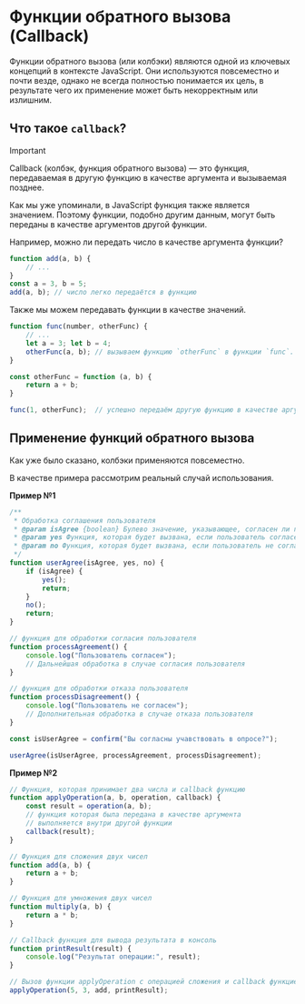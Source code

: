 # Функции обратного вызова (Callback)

Функции обратного вызова (или колбэки) являются одной из ключевых концепций в контексте JavaScript. Они используются повсеместно и почти везде, однако не всегда полностью понимается их цель, в результате чего их применение может быть некорректным или излишним.

## Что такое `callback`?

> [!IMPORTANT]
> Callback (колбэк, функция обратного вызова) — это функция, передаваемая в другую функцию в качестве аргумента и вызываемая позднее.

Как мы уже упоминали, в JavaScript функция также является значением. Поэтому функции, подобно другим данным, могут быть переданы в качестве аргументов другой функции.

Например, можно ли передать число в качестве аргумента функции?
```js
function add(a, b) {
    // ...
}
const a = 3, b = 5;
add(a, b); // число легко передаётся в функцию
```

Также мы можем передавать функции в качестве значений.
```js
function func(number, otherFunc) {
    // ...
    let a = 3; let b = 4;
    otherFunc(a, b); // вызываем функцию `otherFunc` в функции `func`.
}

const otherFunc = function (a, b) {
    return a + b;
}

func(1, otherFunc);  // успешно передаём другую функцию в качестве аргумента
```

## Применение функций обратного вызова

Как уже было сказано, колбэки применяются повсеместно.

В качестве примера рассмотрим реальный случай использования.

**Пример №1**
```js
/**
 * Обработка соглашения пользователя
 * @param isAgree {boolean} Булево значение, указывающее, согласен ли пользователь.
 * @param yes Функция, которая будет вызвана, если пользователь согласен.
 * @param no Функция, которая будет вызвана, если пользователь не согласен.
 */
function userAgree(isAgree, yes, no) {
    if (isAgree) {
        yes();
        return;
    }
    no();
    return;
}

// функция для обработки согласия пользователя
function processAgreement() {
    console.log("Пользователь согласен");
    // Дальнейшая обработка в случае согласия пользователя
}

// функция для обработки отказа пользователя
function processDisagreement() {
    console.log("Пользователь не согласен");
    // Дополнительная обработка в случае отказа пользователя
}

const isUserAgree = confirm("Вы согласны учавствовать в опросе?");

userAgree(isUserAgree, processAgreement, processDisagreement);
```

**Пример №2**
```js
// Функция, которая принимает два числа и callback функцию
function applyOperation(a, b, operation, callback) {
    const result = operation(a, b); 
    // функция которая была передана в качестве аргумента
    // выполняется внутри другой функции
    callback(result);
}

// Функция для сложения двух чисел
function add(a, b) {
    return a + b;
}

// Функция для умножения двух чисел
function multiply(a, b) {
    return a * b;
}

// Callback функция для вывода результата в консоль
function printResult(result) {
    console.log("Результат операции:", result);
}

// Вызов функции applyOperation с операцией сложения и callback функцией для печати результата
applyOperation(5, 3, add, printResult);
```
